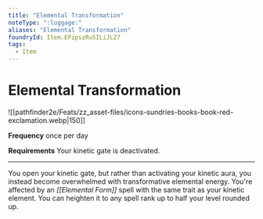 ```yaml
---
title: "Elemental Transformation"
noteType: ":luggage:"
aliases: "Elemental Transformation"
foundryId: Item.EPzpszRuSILiJLZ7
tags:
  - Item
---
```


# Elemental Transformation
![[pathfinder2e/Feats/zz_asset-files/icons-sundries-books-book-red-exclamation.webp|150]]

**Frequency** once per day

**Requirements** Your kinetic gate is deactivated.

* * *

You open your kinetic gate, but rather than activating your kinetic aura, you instead become overwhelmed with transformative elemental energy. You're affected by an _[[Elemental Form]]_ spell with the same trait as your kinetic element. You can heighten it to any spell rank up to half your level rounded up.
